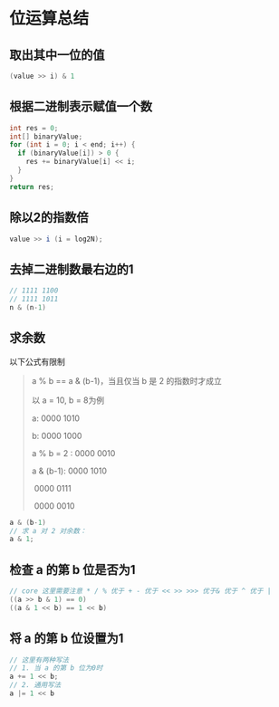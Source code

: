 #  位运算总结

## 取出其中一位的值

```java
(value >> i) & 1
```

## 根据二进制表示赋值一个数

```java
int res = 0;
int[] binaryValue;
for (int i = 0; i < end; i++) {
  if (binaryValue[i]) > 0 {
    res += binaryValue[i] << i;
  }
}
return res;
```

## 除以2的指数倍

```java
value >> i (i = log2N);
```

## 去掉二进制数最右边的1

```java
// 1111 1100
// 1111 1011
n & (n-1)
```

## 求余数

以下公式有限制

> a % b == a & (b-1)，当且仅当 b 是 2 的指数时才成立
>
> 以 a = 10,  b = 8为例
>
> a: 			  0000 1010
>
> b: 			  0000 1000
>
> a % b = 2 : 0000 0010
>
> 
>
> a & (b-1):    0000 1010
>
> ​					0000 0111
>
> ​					0000 0010

```java
a & (b-1)
// 求 a 对 2 对余数：
a & 1;
```

## 检查 a 的第 b 位是否为1

```java
// core 这里需要注意 * / % 优于 + - 优于 << >> >>> 优于& 优于 ^ 优于 |
((a >> b & 1) == 0)
((a & 1 << b) == 1 << b)
```

## 将 a 的第 b 位设置为1

```java
// 这里有两种写法
// 1. 当 a 的第 b 位为0时
a += 1 << b;
// 2. 通用写法
a |= 1 << b
```